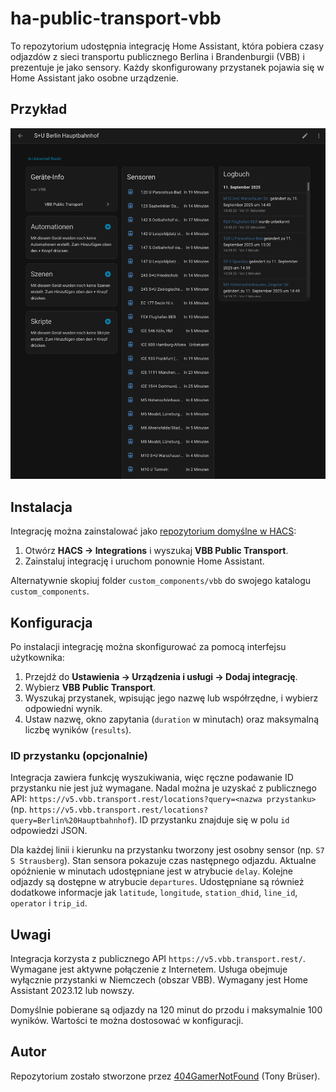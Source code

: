 # ha-public-transport-vbb

To repozytorium udostępnia integrację Home Assistant, która pobiera czasy odjazdów z sieci transportu publicznego Berlina i Brandenburgii (VBB) i prezentuje je jako sensory. Każdy skonfigurowany przystanek pojawia się w Home Assistant jako osobne urządzenie.

## Przykład

![Przykładowy obraz Berlin Hauptbahnhof](images/Hauptbahnhof.png)

## Instalacja

Integrację można zainstalować jako [repozytorium domyślne w HACS](https://hacs.xyz/):

1. Otwórz **HACS → Integrations** i wyszukaj **VBB Public Transport**.
2. Zainstaluj integrację i uruchom ponownie Home Assistant.

Alternatywnie skopiuj folder `custom_components/vbb` do swojego katalogu `custom_components`.

## Konfiguracja

Po instalacji integrację można skonfigurować za pomocą interfejsu użytkownika:

1. Przejdź do **Ustawienia → Urządzenia i usługi → Dodaj integrację**.
2. Wybierz **VBB Public Transport**.
3. Wyszukaj przystanek, wpisując jego nazwę lub współrzędne, i wybierz odpowiedni wynik.
4. Ustaw nazwę, okno zapytania (`duration` w minutach) oraz maksymalną liczbę wyników (`results`).

### ID przystanku (opcjonalnie)

Integracja zawiera funkcję wyszukiwania, więc ręczne podawanie ID przystanku nie jest już wymagane. Nadal można je uzyskać z publicznego API: `https://v5.vbb.transport.rest/locations?query=<nazwa przystanku>` (np. `https://v5.vbb.transport.rest/locations?query=Berlin%20Hauptbahnhof`). ID przystanku znajduje się w polu `id` odpowiedzi JSON.

Dla każdej linii i kierunku na przystanku tworzony jest osobny sensor (np. `S7 S Strausberg`). Stan sensora pokazuje czas następnego odjazdu. Aktualne opóźnienie w minutach udostępniane jest w atrybucie `delay`. Kolejne odjazdy są dostępne w atrybucie `departures`. Udostępniane są również dodatkowe informacje jak `latitude`, `longitude`, `station_dhid`, `line_id`, `operator` i `trip_id`.

## Uwagi

Integracja korzysta z publicznego API `https://v5.vbb.transport.rest/`. Wymagane jest aktywne połączenie z Internetem. Usługa obejmuje wyłącznie przystanki w Niemczech (obszar VBB). Wymagany jest Home Assistant 2023.12 lub nowszy.

Domyślnie pobierane są odjazdy na 120 minut do przodu i maksymalnie 100 wyników. Wartości te można dostosować w konfiguracji.

## Autor

Repozytorium zostało stworzone przez [404GamerNotFound](https://github.com/404GamerNotFound) (Tony Brüser).
